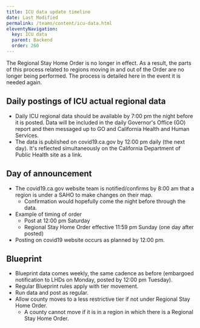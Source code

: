 ```yaml
---
title: ICU data update timeline
date: Last Modified 
permalink: /teams/content/icu-data.html
eleventyNavigation:
  key: ICU data
  parent: Backend
  order: 260
---
```


The Regional Stay Home Order is no longer in effect. As a result, the parts of this process related to regions moving in and out of the Order are no longer being performed. The process is detailed here in the event it is needed again.

## Daily postings of ICU actual regional data

* Daily ICU regional data should be available by 7:00 pm the night before it is posted. Data will be included in the daily Governor's Office (GO) report and then messaged up to GO and California Health and Human Services. 
* The data is published on covid19.ca.gov by 12:00 pm daily (the next day). It's reflected simultaneously on the California Department of Public Health site as a link.
 
## Day of announcement
* The covid19.ca.gov website team is notified/confirms by 8:00 am that a region is under a SAHO to make changes on their map.
  * Confirmation would hopefully come the night before through the data.
* Example of timing of order
  * Post at 12:00 pm Saturday
  * Regional Stay Home Order effective 11:59 pm Sunday (one day after posted)
* Posting on covid19 website occurs as planned by 12:00 pm.
 
## Blueprint

* Blueprint data comes weekly, the same cadence as before (embargoed notification to LHDs on Monday, posted by 12:00 pm Tuesday).
* Regular Blueprint rules apply with tier movement.
* Run data and post as regular.
* Allow county moves to a less restrictive tier if not under Regional Stay Home Order.
  * A county cannot move if it is in a region in which there is a Regional Stay Home Order.
